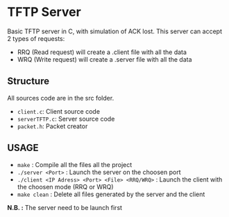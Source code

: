 # TFTP Server

Basic TFTP server in C, with simulation of ACK lost. This server can accept 2 types of requests:

- RRQ (Read request) will create a .client file with all the data
- WRQ (Write request) will create a .server file with all the data

## Structure

All sources code are in the src folder.

- `client.c`: Client source code
- `serverTFTP.c`: Server source code
- `packet.h`: Packet creator

## USAGE

- `make` : Compile all the files all the project
- `./server <Port>` : Launch the server on the choosen port
- `./client <IP Adress> <Port> <File> <RRQ/WRQ>` : Launch the client with the choosen mode (RRQ or WRQ)
- `make clean` : Delete all files generated by the server and the client

**N.B. :** The server need to be launch first
